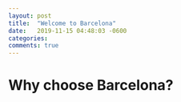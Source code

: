 ```yaml
---
layout: post
title:  "Welcome to Barcelona"
date:   2019-11-15 04:48:03 -0600
categories: 
comments: true
---
```



# Why choose Barcelona?
